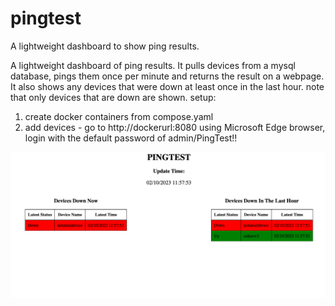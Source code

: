 # pingtest
A lightweight dashboard to show ping results.

A lightweight dashboard of ping results. It pulls devices from a mysql database, pings them once per minute and returns the result on a webpage.
It also shows any devices that were down at least once in the last hour. note that only devices that are down are shown. 
setup:
1. create docker containers from compose.yaml
2. add devices - go to http://dockerurl:8080 using Microsoft Edge browser, login with the default password of admin/PingTest!!

<img src="https://github.com/bigmike613/pingtest/blob/d921cc28ead6c0c543d2d0ca70bd8838843100a7/pingtest.png">
